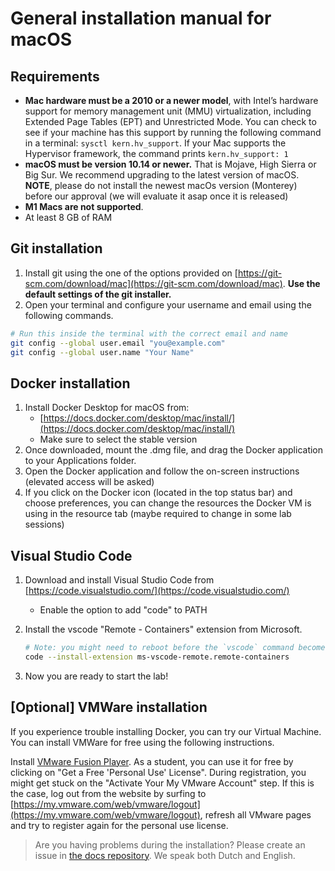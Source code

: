 # General installation manual for macOS

## Requirements

* **Mac hardware must be a 2010 or a newer model**, with Intel’s hardware support for memory management unit (MMU) virtualization, including Extended Page Tables (EPT) and Unrestricted Mode. You can check to see if your machine has this support by running the following command in a terminal: `sysctl kern.hv_support`. If your Mac supports the Hypervisor framework, the command prints `kern.hv_support: 1`
* **macOS must be version 10.14 or newer.** That is Mojave, High Sierra or Big Sur. We recommend upgrading to the latest version of macOS. **NOTE**, please do not install the newest macOs version (Monterey) before our approval (we will evaluate it asap once it is released)
* **M1 Macs are not supported**.
* At least 8 GB of RAM

## Git installation

1. Install git using the one of the options provided on [https://git-scm.com/download/mac](https://git-scm.com/download/mac). **Use the default settings of the git installer.**
2. Open your terminal and configure your username and email using the following commands.

```bash
# Run this inside the terminal with the correct email and name
git config --global user.email "you@example.com"
git config --global user.name "Your Name"
```

## Docker installation

1. Install Docker Desktop for macOS from:
   * [https://docs.docker.com/desktop/mac/install/](https://docs.docker.com/desktop/mac/install/)
   * Make sure to select the stable version
1. Once downloaded, mount the .dmg file, and drag the Docker application to your Applications folder.
1. Open the Docker application and follow the on-screen instructions (elevated access will be asked)
1. If you click on the Docker icon (located in the top status bar) and choose preferences, you can change the resources the Docker VM is using in the resource tab (maybe required to change in some lab sessions)

## Visual Studio Code

1. Download and install Visual Studio Code from [https://code.visualstudio.com/](https://code.visualstudio.com/)
   * Enable the option to add "code" to PATH
1. Install the vscode "Remote - Containers" extension from Microsoft.

   ```bash
   # Note: you might need to reboot before the `vscode` command becomes available.
   code --install-extension ms-vscode-remote.remote-containers
   ```

1. Now you are ready to start the lab!

## [Optional] VMWare installation

If you experience trouble installing Docker, you can try our Virtual Machine. You can install VMWare for free using the following instructions.

Install [VMware Fusion Player](https://www.vmware.com/be/products/fusion.html). As a student, you can use it for free by clicking on "Get a Free 'Personal Use' License". During registration, you might get stuck on the "Activate Your My VMware Account" step. If this is the case, log out from the website by surfing to [https://my.vmware.com/web/vmware/logout](https://my.vmware.com/web/vmware/logout), refresh all VMware pages and try to register again for the personal use license.

> Are you having problems during the installation? Please create an issue in [the docs repository](https://github.com/IBCNServices/lab-kappa-docs/issues). We speak both Dutch and English.
